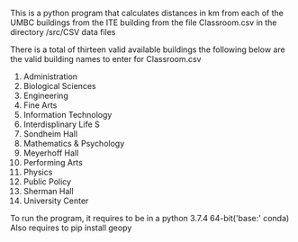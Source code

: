 This is a python program that calculates distances in km from each of the UMBC buildings from the ITE building 
from the file Classroom.csv in the directory /src/CSV data files 

There is a total of thirteen valid available buildings the following below 
are the valid building names to enter for Classroom.csv 
1. Administration            
2. Biological Sciences      
3. Engineering              
4. Fine Arts                
5. Information Technology    
6. Interdisplinary Life S
7. Sondheim Hall
8. Mathematics & Psychology
9. Meyerhoff Hall
10. Performing Arts 
11. Physics 
11. Public Policy 
12. Sherman Hall
13. University Center 

To run the program, it requires to be in a python 3.7.4 64-bit('base:' conda)
Also requires to pip install geopy 